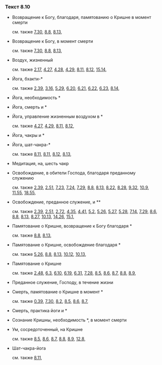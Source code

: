 ### Текст 8.10
	
- Возвращение к Богу, благодаря, памятованию о Кришне в момент смерти

	см. также  [7.30](../07/0730.md),  [8.8](../08/0808.md),  [8.13](../08/0813.md), 
	
- Возвращение к Богу, в момент смерти

	см. также  [7.30](../07/0730.md),  [8.8](../08/0808.md),  [8.13](../08/0813.md), 
	
- Воздух, жизненный

	см. также  [2.17](../02/0217.md),  [4.27](../04/0427.md),  [4.28](../04/0428.md),  [4.29](../04/0429.md),  [8.11](../08/0811.md),  [8.12](../08/0812.md),  [15.14](../15/1514.md), 
	
- Йога, бхакти-\*

	см. также  [2.39](../02/0239.md),  [3.16](../03/0316.md),  [5.29](../05/0529.md),  [6.20](../06/0620.md),  [6.21](../06/0621.md),  [6.22](../06/0622.md),  [6.23](../06/0623.md),  [8.14](../08/0814.md), 
	
- Йога, необходимость \*

	
- Йога, смерть и \*

	
- Йога, управление жизненным воздухом в \*

	см. также  [4.27](../04/0427.md),  [4.29](../04/0429.md),  [8.11](../08/0811.md),  [8.12](../08/0812.md), 
	
- Йога, чакры и \*

	
- Йога, шат-чакра-\*

	см. также  [8.11](../08/0811.md),  [8.11](../08/0811.md),  [8.12](../08/0812.md),  [8.13](../08/0813.md), 
	
- Медитация, на, шесть чакр

	
- Освобождение, в обители Господа, благодаря преданному служению

	см. также  [2.39](../02/0239.md),  [2.51](../02/0251.md),  [7.23](../07/0723.md),  [7.24](../07/0724.md),  [7.29](../07/0729.md),  [8.8](../08/0808.md),  [8.13](../08/0813.md),  [8.22](../08/0822.md),  [8.28](../08/0828.md),  [9.32](../09/0932.md),  [10.9](../10/1009.md),  [11.55](../11/1155.md),  [18.55](../18/1855.md), 
	
- Освобождение, преданное служение, и \*\*

	см. также  [2.39](../02/0239.md),  [2.51](../02/0251.md),  [2.72](../02/0272.md),  [4.35](../04/0435.md),  [4.41](../04/0441.md),  [5.2](../05/0502.md),  [5.26](../05/0526.md),  [5.27](../05/0527.md),  [5.28](../05/0528.md),  [7.14](../07/0714.md),  [7.29](../07/0729.md),  [8.6](../08/0806.md),  [8.8](../08/0808.md),  [8.13](../08/0813.md),  [8.27](../08/0827.md),  [10.13](../10/1013.md),  [14.26](../14/1426.md),  [15.1](../15/1501.md), 
	
- Памятование о Кришне, возвращение к Богу благодаря \*

	см. также  [8.8](../08/0808.md),  [8.13](../08/0813.md), 
	
- Памятование о Кришне, освобождение благодаря \*

	см. также  [5.26](../05/0526.md),  [8.8](../08/0808.md),  [8.13](../08/0813.md),  [10.12](../10/1012.md),  [10.13](../10/1013.md), 
	
- Памятование о Кришне

	см. также  [2.48](../02/0248.md),  [6.3](../06/0603.md),  [6.10](../06/0610.md),  [6.19](../06/0619.md),  [6.31](../06/0631.md),  [7.28](../07/0728.md),  [8.5](../08/0805.md),  [8.6](../08/0806.md),  [8.7](../08/0807.md),  [8.8](../08/0808.md),  [8.9](../08/0809.md), 
	
- Преданное служение, Господу, в течение жизни

	
- Смерть, памятование о Кришне в момент \*

	см. также  [0.39](../00/0039.md),  [7.30](../07/0730.md),  [8.2](../08/0802.md),  [8.5](../08/0805.md),  [8.6](../08/0806.md),  [8.7](../08/0807.md), 
	
- Смерть, практика йоги и \*

	
- Сознание Кришны, необходимость \*, в момент смерти

	
- Ум, сосредоточенный, на Кришне

	см. также  [8.5](../08/0805.md),  [8.6](../08/0806.md),  [8.7](../08/0807.md),  [8.8](../08/0808.md),  [8.9](../08/0809.md),  [12.8](../12/1208.md), 
	
- Шат-чакра-йога

	см. также  [8.11](../08/0811.md), 
